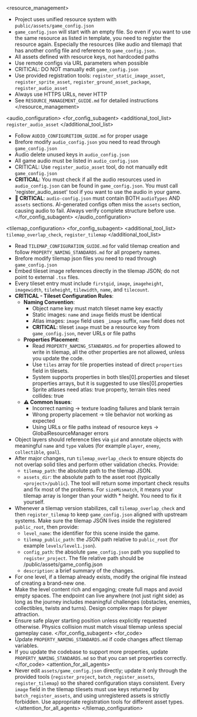 <resource_management>
- Project uses unified resource system with `public/assets/game_config.json`
- `game_config.json` will start with an empty file. So even if you want to use the same resource as listed in template, you need to register the resource again. Especially the resources (like audio and tilemap) that has another config file and reference to `game_config.json`.
- All assets defined with resource keys, not hardcoded paths
- Use remote configs via URL parameters when possible
- CRITICAL: DO NOT manually edit `game_config.json`
- Use provided registration tools: `register_static_image_asset`, `register_sprite_asset`, `register_ground_asset_package`, `register_audio_asset`
- Always use HTTPS URLs, never HTTP
- See `RESOURCE_MANAGEMENT_GUIDE.md` for detailed instructions
</resource_management>

<audio_configuration>
<for_config_subagent>
<additional_tool_list>
`register_audio_asset`
</additional_tool_list>
- Follow `AUDIO_CONFIGURETION_GUIDE.md` for proper usage
- Brefore modify `audio_config.json` you need to read through `game_config.json`
- Audio delete unused keys in `audio_config.json`
- All game audio must be listed in `audio_config.json`
- CRITICAL: Use `register_audio_asset` tool, do not manually edit `game_config.json`
- **CRITICAL**: You must check if all the audio resources used in `audio_config.json` can be found in `game_config.json`. You must call 'register_audio_asset' tool if you want to use the audio in your game.
- **🚨 CRITICAL**: `audio-config.json` must contain BOTH `audioTypes` AND `assets` sections. AI-generated configs often miss the `assets` section, causing audio to fail. Always verify complete structure before use.
</for_config_subagent>
</audio_configuration>

<tilemap_configuration>
<for_config_subagent>
<additional_tool_list>
`tilemap_overlap_check`, `register_tilemap`
</additional_tool_list>
- Read `TILEMAP_CONFIGURATION_GUIDE.md` for valid tilemap creation and follow `PROPERTY_NAMING_STANDARDS.md` for all property names.
- Brefore modify tilemap json files you need to read through `game_config.json`
- Embed tileset image references directly in the tilemap JSON; do not point to external `.tsx` files.
- Every tileset entry must include `firstgid`, `image`, `imageheight`, `imagewidth`, `tileheight`, `tilewidth`, `name`, and `tilecount`.
- **CRITICAL - Tileset Configuration Rules**: 
  - **Naming Convention**: 
    * Object name key must match tileset name key exactly
    * Static images: `name` and `image` fields must be identical
    * Atlas images: `image` field uses `_image` suffix, `name` field does not
    * **CRITICAL**: tileset `image` must be a resource key from `game_config.json`, never URLs or file paths
  - **Properties Placement**: 
    * Read `PROPERTY_NAMING_STANDARDS.md` for properties allowed to write in tilemap, all the other properties are not allowed, unless you update the code.
    * Use `tiles` array for tile properties instead of direct `properties` field in tilesets.
    * System supports properties in both tiles[0].properties and tileset properties arrays, but it is suggested to use tiles[0].properties
    * Sprite atlases need atlas: true property, terrain tiles need collides: true
  - **⚠️ Common Issues**: 
    * Incorrect naming → texture loading failures and blank terrain
    * Wrong property placement → tile behavior not working as expected
    * Using URLs or file paths instead of resource keys → GlobalResourceManager errors
- Object layers should reference tiles via `gid` and annotate objects with meaningful `name` and `type` values (for example `player`, `enemy`, `collectible`, `goal`).
- After major changes, run `tilemap_overlap_check` to ensure objects do not overlap solid tiles and perform other validation checks. Provide:
  - `tilemap_path`: the absolute path to the tilemap JSON.
  - `assets_dir`: the absolute path to the asset root (typically `<project>/public`).
  The tool will return some important check results and fix most of the problems. For `sizeMismatch`, it means your tilemap array is longer than your width * height. You need to fix it yourself.
- Whenever a tilemap version stabilizes, call `tilemap_overlap_check` and then `register_tilemap` to keep `game_config.json` aligned with upstream systems. Make sure the tilemap JSON lives inside the registered `public_root`, then provide:
  - `level_name`: the identifier for this scene inside the game.
  - `tilemap_public_path`: the JSON path relative to `public_root` (for example `levels/level1.json`).
  - `config_path`: the absolute `game_config.json` path you supplied to `register_project`. The file relative path should be /public/assets/game_config.json
  - `description`: a brief summary of the changes.
- For one level, if a tilemap already exists, modify the original file instead of creating a brand-new one.
- Make the level content rich and engaging; create full maps and avoid empty spaces. The endpoint can live anywhere (not just right side) as long as the journey includes meaningful challenges (obstacles, enemies, collectibles, twists and turns). Design complex maps for player attraction.
- Ensure safe player starting position unless explicitly requested otherwise. Physics collision must match visual tilemap unless special gameplay case.
</for_config_subagent>
<for_code>
- Update `PROPERTY_NAMING_STANDARDS.md` if code changes affect tilemap variables.
- If you update the codebase to support more properties, update `PROPERTY_NAMING_STANDARDS.md` so that you can set properties correctly.
</for_code>
<attention_for_all_agents>
- Never edit `assets/game_config.json` directly; update it only through the provided tools (`register_project`, `batch_register_assets`, `register_tilemap`) so the shared configuration stays consistent. Every `image` field in the tilemap tilesets must use keys returned by `batch_register_assets`, and using unregistered assets is strictly forbidden. Use appropriate registration tools for different asset types.
</attention_for_all_agents>
</tilemap_configuration>

